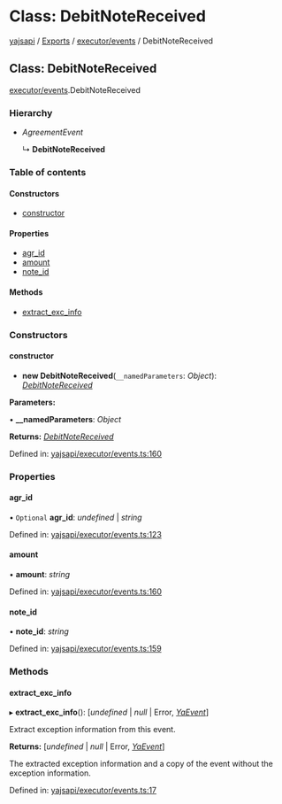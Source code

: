 # Class: DebitNoteReceived

[yajsapi](../yajsapi.md) / [Exports](../modules/) / [executor/events](../modules/executor_events.md) / DebitNoteReceived

## Class: DebitNoteReceived

[executor/events](../modules/executor_events.md).DebitNoteReceived

### Hierarchy

* _AgreementEvent_

  ↳ **DebitNoteReceived**

### Table of contents

#### Constructors

* [constructor](executor_events.debitnotereceived.md#constructor)

#### Properties

* [agr\_id](executor_events.debitnotereceived.md#agr_id)
* [amount](executor_events.debitnotereceived.md#amount)
* [note\_id](executor_events.debitnotereceived.md#note_id)

#### Methods

* [extract\_exc\_info](executor_events.debitnotereceived.md#extract_exc_info)

### Constructors

#### constructor

+ **new DebitNoteReceived**\(`__namedParameters`: _Object_\): [_DebitNoteReceived_](executor_events.debitnotereceived.md)

**Parameters:**

• **\_\_namedParameters**: _Object_

**Returns:** [_DebitNoteReceived_](executor_events.debitnotereceived.md)

Defined in: [yajsapi/executor/events.ts:160](https://github.com/golemfactory/yajsapi/blob/289a25a/yajsapi/executor/events.ts#L160)

### Properties

#### agr\_id

• `Optional` **agr\_id**: _undefined_ \| _string_

Defined in: [yajsapi/executor/events.ts:123](https://github.com/golemfactory/yajsapi/blob/289a25a/yajsapi/executor/events.ts#L123)

#### amount

• **amount**: _string_

Defined in: [yajsapi/executor/events.ts:160](https://github.com/golemfactory/yajsapi/blob/289a25a/yajsapi/executor/events.ts#L160)

#### note\_id

• **note\_id**: _string_

Defined in: [yajsapi/executor/events.ts:159](https://github.com/golemfactory/yajsapi/blob/289a25a/yajsapi/executor/events.ts#L159)

### Methods

#### extract\_exc\_info

▸ **extract\_exc\_info**\(\): \[_undefined_ \| _null_ \| Error, [_YaEvent_](executor_events.yaevent.md)\]

Extract exception information from this event.

**Returns:** \[_undefined_ \| _null_ \| Error, [_YaEvent_](executor_events.yaevent.md)\]

The extracted exception information and a copy of the event without the exception information.

Defined in: [yajsapi/executor/events.ts:17](https://github.com/golemfactory/yajsapi/blob/289a25a/yajsapi/executor/events.ts#L17)

